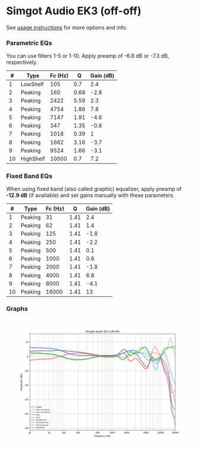 # Simgot Audio EK3 (off-off)
See [usage instructions](https://github.com/jaakkopasanen/AutoEq#usage) for more options and info.

### Parametric EQs
You can use filters 1-5 or 1-10. Apply preamp of -6.8 dB or -7.3 dB, respectively.

|   # | Type      |   Fc (Hz) |    Q |   Gain (dB) |
|-----|-----------|-----------|------|-------------|
|   1 | LowShelf  |       105 | 0.7  |         2.4 |
|   2 | Peaking   |       160 | 0.68 |        -2.8 |
|   3 | Peaking   |      2422 | 5.59 |         2.3 |
|   4 | Peaking   |      4754 | 1.86 |         7.8 |
|   5 | Peaking   |      7147 | 1.91 |        -4.6 |
|   6 | Peaking   |       347 | 1.35 |        -0.8 |
|   7 | Peaking   |      1018 | 0.39 |         1   |
|   8 | Peaking   |      1662 | 3.16 |        -3.7 |
|   9 | Peaking   |      9524 | 1.66 |        -3.1 |
|  10 | HighShelf |     10000 | 0.7  |         7.2 |

### Fixed Band EQs
When using fixed band (also called graphic) equalizer, apply preamp of **-12.9 dB** (if available) and set gains manually with these parameters.

|   # | Type    |   Fc (Hz) |    Q |   Gain (dB) |
|-----|---------|-----------|------|-------------|
|   1 | Peaking |        31 | 1.41 |         2.4 |
|   2 | Peaking |        62 | 1.41 |         1.4 |
|   3 | Peaking |       125 | 1.41 |        -1.8 |
|   4 | Peaking |       250 | 1.41 |        -2.2 |
|   5 | Peaking |       500 | 1.41 |         0.1 |
|   6 | Peaking |      1000 | 1.41 |         0.6 |
|   7 | Peaking |      2000 | 1.41 |        -1.8 |
|   8 | Peaking |      4000 | 1.41 |         6.8 |
|   9 | Peaking |      8000 | 1.41 |        -4.1 |
|  10 | Peaking |     16000 | 1.41 |        13   |

### Graphs
![](./Simgot%20Audio%20EK3%20(off-off).png)
